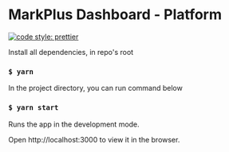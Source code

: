 # MarkPlus Dashboard - Platform
[![code style: prettier](https://img.shields.io/badge/code_style-prettier-ff69b4.svg?style=flat-square)](https://github.com/prettier/prettier)

Install all dependencies, in repo's root

### `$ yarn`

In the project directory, you can run command below

### `$ yarn start`

Runs the app in the development mode.

Open http://localhost:3000 to view it in the browser.
